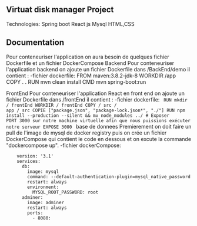 ## Virtuat disk manager Project
Technologies:
    Spring boot
    React js
    Mysql
    HTML,CSS
## Documentation
Pour conteneuriser l'application on aura besoin de quelques fichier Dockerfile et un fichier DockerCompose
 Backend
Pour conteneuriser l'application backend on ajoute un fichier Dockerfile dans /BackEnd/demo il contient :
-fichier dockerfile:
        FROM maven:3.8.2-jdk-8
        WORKDIR /app
        COPY . .
        RUN mvn clean install
        CMD mvn spring-boot:run
        
 FrontEnd
Pour conteneuriser l'application React en front end on ajoute un fichier Dockerfile dans /frontEnd il contient :
-fichier dockerfile:
<code>
        RUN mkdir / frontEnd
        WORKDIR / frontEnd
        COPY / src / app / src
        COPIE ["package.json", "package-lock.json*", "./"]
        RUN npm install --production --silent && mv node_modules ../
        # Exposer PORT 3000 sur notre machine virtuelle afin que nous puissions exécuter notre serveur
        EXPOSE 3000 
  </code>
 base de donnees
    Premierement on doit faire un pull de l'image de mysql de docker registry puis on crée un fichier DockerCompose qui contient le code en dessous et on excute la commande "dockercompose up".
-fichier dockerCompose:

        version: '3.1'
        services:
          db:
            image: mysql
            command: --default-authentication-plugin=mysql_native_password
            restart: always
            environment:
              MYSQL_ROOT_PASSWORD: root
          adminer:
            image: adminer
            restart: always
            ports:
              - 8080:
